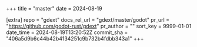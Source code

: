 +++
title = "master"
date = 2024-08-19

[extra]
repo = "gdext"
docs_rel_url = "gdext/master/godot"
pr_url = "https://github.com/godot-rust/gdext"
pr_author = ""
sort_key = 9999-01-01
date_time = 2024-08-19T13:20:52Z
commit_sha = "406a5d9b6c44b42b4134251c9b732b4fdbb343a1"
+++


